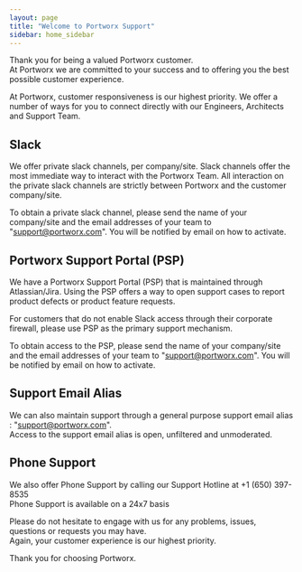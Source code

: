 ```yaml
---
layout: page
title: "Welcome to Portworx Support"
sidebar: home_sidebar
---
```


Thank you for being a valued Portworx customer.   
At Portworx we are committed to your success and to offering you the best possible customer experience.

At Portworx, customer responsiveness is our highest priority.
We offer a number of ways for you to connect directly with our Engineers, Architects and Support Team.

## Slack
We offer private slack channels, per company/site.   Slack channels offer the most immediate way to
interact with the Portworx Team.    All interaction on the private slack channels are strictly between
Portworx and the customer company/site.

To obtain a private slack channel, please send the name of your company/site and the
email addresses of your team to "support@portworx.com".   You will be notified by email on how to activate.

## Portworx Support Portal (PSP)
We have a Portworx Support Portal (PSP) that is maintained through Atlassian/Jira.
Using the PSP offers a way to open support cases to report product defects
or product feature requests.

For customers that do not enable Slack access through their corporate firewall, please use PSP
as the primary support mechanism.

To obtain access to the PSP, please send the name of your company/site and the
email addresses of your team to "support@portworx.com".   You will be notified by email on how to activate.

## Support Email Alias
We can also maintain support through a general purpose support email alias : "support@portworx.com".
<br>Access to the support email alias is open, unfiltered and unmoderated.

## Phone Support
We also offer Phone Support by calling our Support Hotline at +1 (650) 397-8535
<br>Phone Support is available on a 24x7 basis

Please do not hesitate to engage with us for any problems, issues, questions or requests you may have.
<br>Again, your customer experience is our highest priority.   

Thank you for choosing Portworx.

